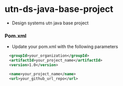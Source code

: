 # utn-ds-java-base-project

* Design systems utn java base project

### Pom.xml

* Update your pom.xml with the following parameters

```xml
  <groupId>your_organization</groupId>
  <artifactId>your_project_name</artifactId>
  <version>1.0</version>

  <name>your_project_name</name>
  <url>your_github_url_repo</url>
```


